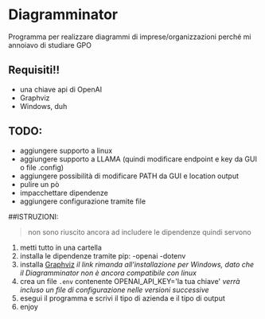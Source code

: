 # Diagramminator
Programma per realizzare diagrammi di imprese/organizzazioni perché mi annoiavo di studiare GPO
## Requisiti!!
 - una chiave api di OpenAI
 - Graphviz
 - Windows, duh

## TODO:
- aggiungere supporto a linux
- aggiungere supporto a LLAMA (quindi modificare endpoint e key da GUI o file .config)
- aggiungere possibilità di modificare PATH da GUI e location output
- pulire un pò
- impacchettare dipendenze
- aggiungere configurazione tramite file

##ISTRUZIONI:
> non sono riuscito ancora ad includere le dipendenze quindi servono
1. metti tutto in una cartella
2. installa le dipendenze tramite pip:
    -openai
    -dotenv
3. installa [Graphviz](https://gitlab.com/api/v4/projects/4207231/packages/generic/graphviz-releases/12.2.0/windows_10_cmake_Release_graphviz-install-12.2.0-win64.exe) _il link rimanda all'installazione per Windows, dato che il Diagramminator non è ancora compatibile con linux_
4. crea un file `.env` contenente OPENAI_API_KEY='la tua chiave' _verrà incluso un file di configurazione nelle versioni successive_
5. esegui il programma e scrivi il tipo di azienda e il tipo di output
6. enjoy
